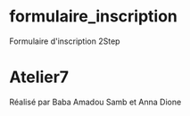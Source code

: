 # formulaire_inscription
Formulaire d'inscription 2Step

# Atelier7 
Réalisé par Baba Amadou Samb et Anna Dione
